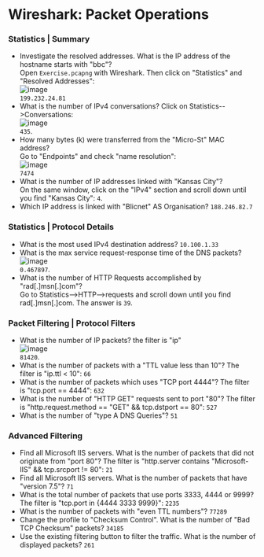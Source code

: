 # Wireshark: Packet Operations

### Statistics | Summary
- Investigate the resolved addresses. What is the IP address of the hostname starts with "bbc"?<br />
Open `Exercise.pcapng` with Wireshark. Then click on "Statistics" and "Resolved Addresses": <br />
![image](https://github.com/user-attachments/assets/ab2c43b9-e011-416a-8460-7dd2b7b5f08a)<br />
`199.232.24.81`
- What is the number of IPv4 conversations? Click on Statistics-->Conversations:<br />
![image](https://github.com/user-attachments/assets/956deb2b-a077-4b0a-b850-33a19447ce54)<br />
`435`.
- How many bytes (k) were transferred from the "Micro-St" MAC address? <br />
Go to "Endpoints" and check "name resolution": <br />
![image](https://github.com/user-attachments/assets/e74202dd-162c-4712-b912-61069783d148)<br />
`7474`
- What is the number of IP addresses linked with "Kansas City"?<br />
On the same window, click on the "IPv4" section and scroll down until you find "Kansas City": `4`.
- Which IP address is linked with "Blicnet" AS Organisation? `188.246.82.7`

### Statistics | Protocol Details
- What is the most used IPv4 destination address? `10.100.1.33`
- What is the max service request-response time of the DNS packets? <br />
![image](https://github.com/user-attachments/assets/22afa637-f649-4e07-8ab9-d1a4c2a47a23) <br />
`0.467897`.
- What is the number of HTTP Requests accomplished by "rad[.]msn[.]com"? <br />
Go to Statistics-->HTTP-->requests and scroll down until you find rad[.]msn[.]com. The answer is `39`.

### Packet Filtering | Protocol Filters
- What is the number of IP packets? the filter is "ip" <br />
![image](https://github.com/user-attachments/assets/30033647-bdf5-4abd-a4db-d7cc053f6ec1)<br />
`81420`.
- What is the number of packets with a "TTL value less than 10"? The filter is "ip.ttl < 10": `66`
- What is the number of packets which uses "TCP port 4444"? The filter is "tcp.port == 4444": `632`
- What is the number of "HTTP GET" requests sent to port "80"? The filter is "http.request.method == "GET" && tcp.dstport == 80": `527`
- What is the number of "type A DNS Queries"? `51` 

### Advanced Filtering
- Find all Microsoft IIS servers. What is the number of packets that did not originate from "port 80"? The filter is "http.server contains "Microsoft-IIS" && tcp.srcport != 80": `21`
- Find all Microsoft IIS servers. What is the number of packets that have "version 7.5"? `71`
- What is the total number of packets that use ports 3333, 4444 or 9999? The filter is "tcp.port in {4444 3333 9999}": `2235`
- What is the number of packets with "even TTL numbers"? `77289`
- Change the profile to "Checksum Control". What is the number of "Bad TCP Checksum" packets? `34185`
- Use the existing filtering button to filter the traffic. What is the number of displayed packets? `261`

